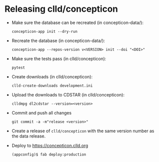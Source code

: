 
Releasing clld/concepticon
==========================

- Make sure the database can be recreated (in concepticon-data/):
  ```shell script
  concepticon-app init --dry-run
  ```

- Recreate the database (in concepticon-data/):
  ```shell script
  concepticon-app --repos-version v<VERSION> init --doi "<DOI>"
  ```

- Make sure the tests pass (in clld/concepticon):
  ```shell script
  pytest
  ```

- Create downloads (in clld/concepticon):
  ```shell script
  clld-create-downloads development.ini 
  ```

- Upload the downloads to CDSTAR (in clld/concepticon):
  ```shell script
  clldmpg dl2cdstar --version=<version>
  ```

- Commit and push all changes
  ```shell script
  git commit -a -m"release <version>"
  ```

- Create a release of `clld/concepticon` with the same version number as the data release.
- Deploy to https://concepticon.clld.org
  ```shell script
  (appconfig)$ fab deploy:production
  ```

